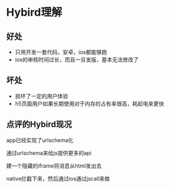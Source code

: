 # Hybird理解

## 好处

- 只用开发一套代码，安卓，ios都能够跑
- ios的审核时间过长，而且一旦发版，基本无法修改了

## 坏处

- 损坏了一定的用户体验
- h5页面用户如果长期使用对于内存的占有率很高，耗起电来更快

## 点评的Hybird现况
app已经实现了urlschema化

通过urlschema来给js提供更多的api

建一个隐藏的iframe将消息从html发出去

native拦截下来，然后通过ios通过jscall来做
